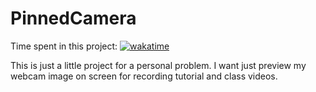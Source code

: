 # PinnedCamera
 Time spent in this project: 
[![wakatime](https://wakatime.com/badge/user/d1cce755-a209-4928-b225-db496aecbdb5/project/0b86946c-6be0-4bea-9b1c-38e90c92cd4f.svg)](https://wakatime.com/@zehlucas/projects/uxczlulxow?start=2022-05-09&end=2022-05-15)


This is just a little project for a personal problem. I want just preview my webcam image on screen for recording tutorial and class videos.
